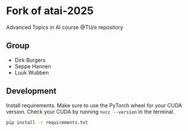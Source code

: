 # Fork of atai-2025
Advanced Topics in AI course @TU/e repository

## Group
- Dirk Burgers
- Seppe Hannen
- Luuk Wubben


## Development
Install requirements. Make sure to use the PyTorch wheel for your CUDA version. Check your CUDA by running `nvcc --version` in the terminal.
```bash
pip install -r requirements.txt
```

